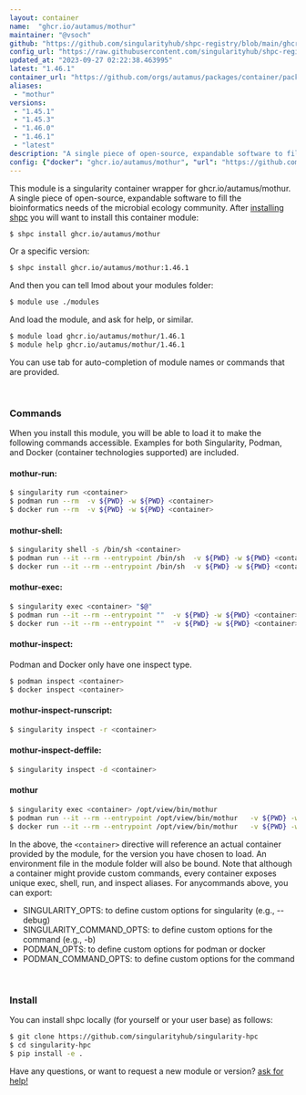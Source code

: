 ```yaml
---
layout: container
name:  "ghcr.io/autamus/mothur"
maintainer: "@vsoch"
github: "https://github.com/singularityhub/shpc-registry/blob/main/ghcr.io/autamus/mothur/container.yaml"
config_url: "https://raw.githubusercontent.com/singularityhub/shpc-registry/main/ghcr.io/autamus/mothur/container.yaml"
updated_at: "2023-09-27 02:22:38.463995"
latest: "1.46.1"
container_url: "https://github.com/orgs/autamus/packages/container/package/mothur"
aliases:
 - "mothur"
versions:
 - "1.45.1"
 - "1.45.3"
 - "1.46.0"
 - "1.46.1"
 - "latest"
description: "A single piece of open-source, expandable software to fill the bioinformatics needs of the microbial ecology community."
config: {"docker": "ghcr.io/autamus/mothur", "url": "https://github.com/orgs/autamus/packages/container/package/mothur", "maintainer": "@vsoch", "description": "A single piece of open-source, expandable software to fill the bioinformatics needs of the microbial ecology community.", "latest": {"1.46.1": "sha256:7e9b338e088bb2544d4fc89f01e4b241d30a62632b067194bef111e5c195b96a"}, "tags": {"1.45.1": "sha256:af8905f940a15b823fab61acf3324630ae8e2b7240d1d28af54317c4e22af384", "1.45.3": "sha256:8fd2377dfeef70dad28b421d537ded4e57f20fc8fde781abebe93815a0346d87", "1.46.0": "sha256:99914cf54e72d6c2be85c7aaf7369497f94f56ac3823e410b41abdc1c4a1cab6", "1.46.1": "sha256:7e9b338e088bb2544d4fc89f01e4b241d30a62632b067194bef111e5c195b96a", "latest": "sha256:7e9b338e088bb2544d4fc89f01e4b241d30a62632b067194bef111e5c195b96a"}, "aliases": {"mothur": "/opt/view/bin/mothur"}}
---
```


This module is a singularity container wrapper for ghcr.io/autamus/mothur.
A single piece of open-source, expandable software to fill the bioinformatics needs of the microbial ecology community.
After [installing shpc](#install) you will want to install this container module:


```bash
$ shpc install ghcr.io/autamus/mothur
```

Or a specific version:

```bash
$ shpc install ghcr.io/autamus/mothur:1.46.1
```

And then you can tell lmod about your modules folder:

```bash
$ module use ./modules
```

And load the module, and ask for help, or similar.

```bash
$ module load ghcr.io/autamus/mothur/1.46.1
$ module help ghcr.io/autamus/mothur/1.46.1
```

You can use tab for auto-completion of module names or commands that are provided.

<br>

### Commands

When you install this module, you will be able to load it to make the following commands accessible.
Examples for both Singularity, Podman, and Docker (container technologies supported) are included.

#### mothur-run:

```bash
$ singularity run <container>
$ podman run --rm  -v ${PWD} -w ${PWD} <container>
$ docker run --rm  -v ${PWD} -w ${PWD} <container>
```

#### mothur-shell:

```bash
$ singularity shell -s /bin/sh <container>
$ podman run --it --rm --entrypoint /bin/sh  -v ${PWD} -w ${PWD} <container>
$ docker run --it --rm --entrypoint /bin/sh  -v ${PWD} -w ${PWD} <container>
```

#### mothur-exec:

```bash
$ singularity exec <container> "$@"
$ podman run --it --rm --entrypoint ""  -v ${PWD} -w ${PWD} <container> "$@"
$ docker run --it --rm --entrypoint ""  -v ${PWD} -w ${PWD} <container> "$@"
```

#### mothur-inspect:

Podman and Docker only have one inspect type.

```bash
$ podman inspect <container>
$ docker inspect <container>
```

#### mothur-inspect-runscript:

```bash
$ singularity inspect -r <container>
```

#### mothur-inspect-deffile:

```bash
$ singularity inspect -d <container>
```


#### mothur

```bash
$ singularity exec <container> /opt/view/bin/mothur
$ podman run --it --rm --entrypoint /opt/view/bin/mothur   -v ${PWD} -w ${PWD} <container> -c " $@"
$ docker run --it --rm --entrypoint /opt/view/bin/mothur   -v ${PWD} -w ${PWD} <container> -c " $@"
```



In the above, the `<container>` directive will reference an actual container provided
by the module, for the version you have chosen to load. An environment file in the
module folder will also be bound. Note that although a container
might provide custom commands, every container exposes unique exec, shell, run, and
inspect aliases. For anycommands above, you can export:

 - SINGULARITY_OPTS: to define custom options for singularity (e.g., --debug)
 - SINGULARITY_COMMAND_OPTS: to define custom options for the command (e.g., -b)
 - PODMAN_OPTS: to define custom options for podman or docker
 - PODMAN_COMMAND_OPTS: to define custom options for the command

<br>

### Install

You can install shpc locally (for yourself or your user base) as follows:

```bash
$ git clone https://github.com/singularityhub/singularity-hpc
$ cd singularity-hpc
$ pip install -e .
```

Have any questions, or want to request a new module or version? [ask for help!](https://github.com/singularityhub/singularity-hpc/issues)